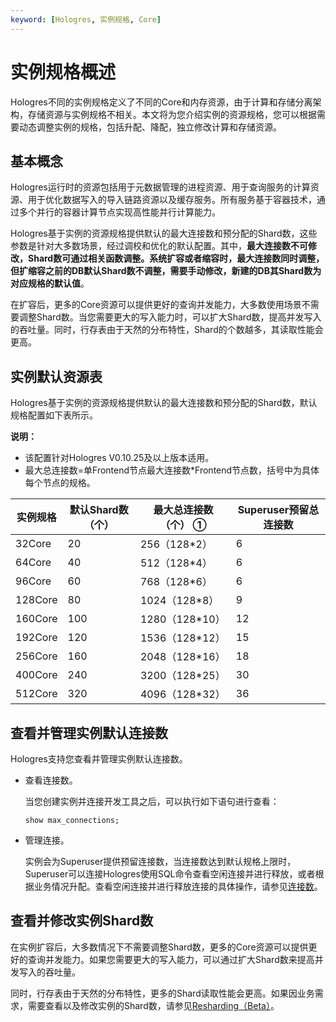 ```yaml
---
keyword: [Hologres, 实例规格, Core]
---
```


# 实例规格概述

Hologres不同的实例规格定义了不同的Core和内存资源，由于计算和存储分离架构，存储资源与实例规格不相关。本文将为您介绍实例的资源规格，您可以根据需要动态调整实例的规格，包括升配、降配，独立修改计算和存储资源。

## 基本概念

Hologres运行时的资源包括用于元数据管理的进程资源、用于查询服务的计算资源、用于优化数据写入的导入链路资源以及缓存服务。所有服务基于容器技术，通过多个并行的容器计算节点实现高性能并行计算能力。

Hologres基于实例的资源规格提供默认的最大连接数和预分配的Shard数，这些参数是针对大多数场景，经过调校和优化的默认配置。其中，**最大连接数不可修改，Shard数可通过相关函数调整。系统扩容或者缩容时，最大连接数同时调整，但扩缩容之前的DB默认Shard数不调整，需要手动修改，新建的DB其Shard数为对应规格的默认值**。

在扩容后，更多的Core资源可以提供更好的查询并发能力，大多数使用场景不需要调整Shard数。当您需要更大的写入能力时，可以扩大Shard数，提高并发写入的吞吐量。同时，行存表由于天然的分布特性，Shard的个数越多，其读取性能会更高。

## 实例默认资源表

Hologres基于实例的资源规格提供默认的最大连接数和预分配的Shard数，默认规格配置如下表所示。

**说明：**

-   该配置针对Hologres V0.10.25及以上版本适用。
-   最大总连接数=单Frontend节点最大连接数\*Frontend节点数，括号中为具体每个节点的规格。

|实例规格|默认Shard数（个）|最大总连接数（个） ①|Superuser预留总连接数|
|----|-----------|-----------|---------------|
|32Core|20|256（128\*2）|6|
|64Core|40|512（128\*4）|6|
|96Core|60|768（128\*6）|6|
|128Core|80|1024（128\*8）|9|
|160Core|100|1280（128\*10）|12|
|192Core|120|1536（128\*12）|15|
|256Core|160|2048（128\*16）|18|
|400Core|240|3200（128\*25）|30|
|512Core|320|4096（128\*32）|36|

## 查看并管理实例默认连接数

Hologres支持您查看并管理实例默认连接数。

-   查看连接数。

    当您创建实例并连接开发工具之后，可以执行如下语句进行查看：

    ```
    show max_connections;
    ```

-   管理连接。

    实例会为Superuser提供预留连接数，当连接数达到默认规格上限时，Superuser可以连接Hologres使用SQL命令查看空闲连接并进行释放，或者根据业务情况升配。查看空闲连接并进行释放连接的具体操作，请参见[连接数](/intl.zh-CN/监控与告警/Hologres管控台的监控指标.md)。


## 查看并修改实例Shard数

在实例扩容后，大多数情况下不需要调整Shard数，更多的Core资源可以提供更好的查询并发能力。如果您需要更大的写入能力，可以通过扩大Shard数来提高并发写入的吞吐量。

同时，行存表由于天然的分布特性，更多的Shard读取性能会更高。如果因业务需求，需要查看以及修改实例的Shard数，请参见[Resharding（Beta）](/intl.zh-CN/SQL参考/高级命令/Resharding（Beta）.md)。


